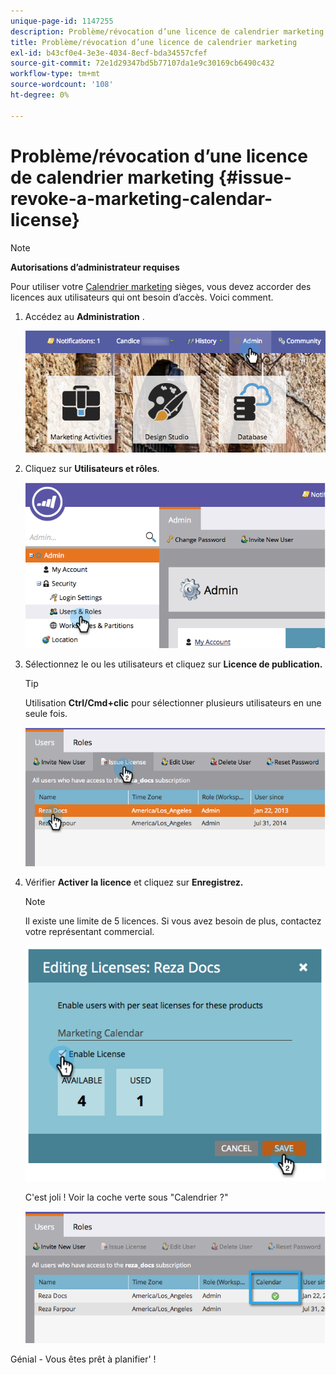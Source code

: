 ```yaml
---
unique-page-id: 1147255
description: Problème/révocation d’une licence de calendrier marketing - Documents Marketo - Documentation du produit
title: Problème/révocation d’une licence de calendrier marketing
exl-id: b43cf0e4-3e3e-4034-8ecf-bda34557cfef
source-git-commit: 72e1d29347bd5b77107da1e9c30169cb6490c432
workflow-type: tm+mt
source-wordcount: '108'
ht-degree: 0%

---
```


# Problème/révocation d’une licence de calendrier marketing {#issue-revoke-a-marketing-calendar-license}

>[!NOTE]
>
>**Autorisations d’administrateur requises**

Pour utiliser votre [Calendrier marketing](/help/marketo/product-docs/core-marketo-concepts/marketing-calendar/understanding-the-calendar/navigating-the-marketing-calendar.md) sièges, vous devez accorder des licences aux utilisateurs qui ont besoin d’accès. Voici comment.

1. Accédez au **Administration** .

   ![](assets/adminhand.png)

1. Cliquez sur **Utilisateurs et rôles**.

   ![](assets/2.png)

1. Sélectionnez le ou les utilisateurs et cliquez sur **Licence de publication.**

   >[!TIP]
   >
   >Utilisation **Ctrl/Cmd+clic** pour sélectionner plusieurs utilisateurs en une seule fois.

   ![](assets/3.png)

1. Vérifier **Activer la licence** et cliquez sur **Enregistrez.**

   >[!NOTE]
   >
   >Il existe une limite de 5 licences. Si vous avez besoin de plus, contactez votre représentant commercial.

   ![](assets/4.png)

   C&#39;est joli ! Voir la coche verte sous &quot;Calendrier ?&quot;

   ![](assets/5.png)

Génial - Vous êtes prêt à planifier&#39; !
